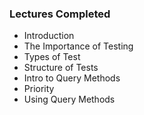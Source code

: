 ### Lectures Completed ###

* Introduction
* The Importance of Testing
* Types of Test
* Structure of Tests
* Intro to Query Methods
* Priority
* Using Query Methods